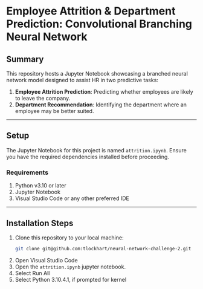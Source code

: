 # Employee Attrition & Department Prediction: Convolutional Branching Neural Network

## Summary

This repository hosts a Jupyter Notebook showcasing a branched neural network model designed to assist HR in two predictive tasks:

1. **Employee Attrition Prediction**: Predicting whether employees are likely to leave the company.
2. **Department Recommendation**: Identifying the department where an employee may be better suited.

---

## Setup

The Jupyter Notebook for this project is named `attrition.ipynb`. Ensure you have the required dependencies installed before proceeding.

### Requirements

1. Python v3.10 or later
2. Jupyter Notebook
3. Visual Studio Code or any other preferred IDE

---

## Installation Steps

1. Clone this repository to your local machine:
   ```bash
   git clone git@github.com:tlockhart/neural-network-challenge-2.git
2. Open Visual Studio Code
3. Open the `attrition.ipynb` jupyter notebook.
4. Select Run All
5. Select Python 3.10.4.1, if prompted for kernel
